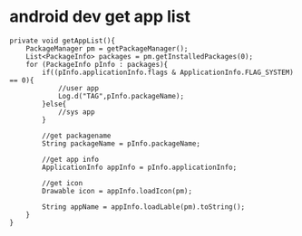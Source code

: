 # android dev get app list

    private void getAppList(){
        PackageManager pm = getPackageManager();
        List<PackageInfo> packages = pm.getInstalledPackages(0);
        for (PackageInfo pInfo : packages){
            if((pInfo.applicationInfo.flags & ApplicationInfo.FLAG_SYSTEM) == 0){
                //user app
                Log.d("TAG",pInfo.packageName);
            }else{
                //sys app
            }
    
            //get packagename
            String packageName = pInfo.packageName;
            
            //get app info
            ApplicationInfo appInfo = pInfo.applicationInfo;
            
            //get icon
            Drawable icon = appInfo.loadIcon(pm);
    
            String appName = appInfo.loadLable(pm).toString();
        }
    }




